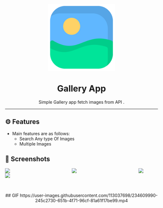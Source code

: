 <div align="center">

<img src="./assets/images/image.png" width="220px">


# **Gallery App**
Simple Gallery app fetch images from API .

---

</div>



## ⚙️ Features

- Main features are as follows:
    - Search Any type Of Images
    - Multiple Images

## 📲 Screenshots

<img align="left" src="./assets/Screenshot/s1.png" width="220px">
<img align="left" src="./assets/Screenshot/s2.png" width="220px">
<img align="left" src="./assets/Screenshot/s1.png" width="220px">
<img src="./assets/Screenshot/s2.png" width="220px">


<br><br>

<div align="center">
##  GIF
https://user-images.githubusercontent.com/113037698/234609990-245c2730-651b-4f71-96cf-81a61f17be99.mp4

</div>
